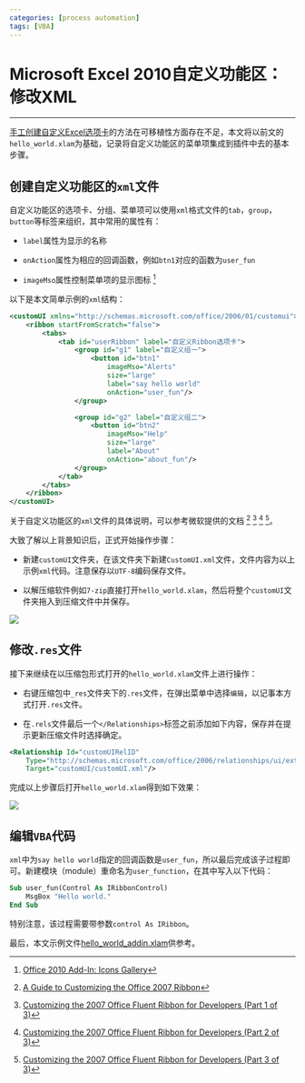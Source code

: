```yaml
---
categories: [process automation]
tags: [VBA]
---
```


# Microsoft Excel 2010自定义功能区：修改XML


---

[手工创建自定义Excel选项卡](2017-07-23-Microsoft-Excel-2010自定义功能区：手工创建.md)的方法在可移植性方面存在不足，本文将以前文的`hello_world.xlam`为基础，记录将自定义功能区的菜单项集成到插件中去的基本步骤。



## 创建自定义功能区的`xml`文件

自定义功能区的选项卡、分组、菜单项可以使用`xml`格式文件的`tab`，`group`，`button`等标签来组织，其中常用的属性有：

* `label`属性为显示的名称

* `onAction`属性为相应的回调函数，例如`btn1`对应的函数为`user_fun`

* `imageMso`属性控制菜单项的显示图标 [^1]


以下是本文简单示例的`xml`结构：

```xml
<customUI xmlns="http://schemas.microsoft.com/office/2006/01/customui">
    <ribbon startFromScratch="false">
        <tabs>
            <tab id="userRibbon" label="自定义Ribbon选项卡">
                <group id="g1" label="自定义组一">
                    <button id="btn1" 
                        imageMso="Alerts" 
                        size="large" 
                        label="say hello world" 
                        onAction="user_fun"/>
                </group>

                <group id="g2" label="自定义组二">
                    <button id="btn2" 
                        imageMso="Help" 
                        size="large" 
                        label="About" 
                        onAction="about_fun"/>
                </group>
            </tab>
        </tabs>
    </ribbon>
</customUI>
```

关于自定义功能区的`xml`文件的具体说明，可以参考微软提供的文档 [^2] [^3] [^4] [^5]。


大致了解以上背景知识后，正式开始操作步骤：

- 新建`customUI`文件夹，在该文件夹下新建`CustomUI.xml`文件，文件内容为以上示例`xml`代码。注意保存以`UTF-8`编码保存文件。

- 以解压缩软件例如`7-zip`直接打开`hello_world.xlam`，然后将整个`customUI`文件夹拖入到压缩文件中并保存。


![](images/2017-07-24-01.png)


## 修改`.res`文件

接下来继续在以压缩包形式打开的`hello_world.xlam`文件上进行操作：

- 右键压缩包中`_res`文件夹下的`.res`文件，在弹出菜单中选择`编辑`，以记事本方式打开`.res`文件。

- 在`.rels`文件最后一个`</Relationships>`标签之前添加如下内容，保存并在提示更新压缩文件时选择确定。

```xml
<Relationship Id="customUIRelID" 
    Type="http://schemas.microsoft.com/office/2006/relationships/ui/extensibility" 
    Target="customUI/customUI.xml"/>
```

完成以上步骤后打开`hello_world.xlam`得到如下效果：

![](images/2017-07-24-02.png)



## 编辑`VBA`代码

`xml`中为`say hello world`指定的回调函数是`user_fun`，所以最后完成该子过程即可。新建模块（module）重命名为`user_function`，在其中写入以下代码：

```vb
Sub user_fun(Control As IRibbonControl)
    MsgBox "Hello world."
End Sub
```

特别注意，该过程需要带参数`control As IRibbon`。


最后，本文示例文件[hello_world_addin.xlam](https://github.com/dothinking/dothinking.github.io/tree/master/samples/excel_ribbon)供参考。





[^1]: [Office 2010 Add-In: Icons Gallery](https://www.microsoft.com/en-us/download/details.aspx?displaylang=en&id=21103)

[^2]: [A Guide to Customizing the Office 2007 Ribbon](https://technet.microsoft.com/en-us/library/2009.05.ribbon.aspx#id0980025)  

[^3]: [Customizing the 2007 Office Fluent Ribbon for Developers (Part 1 of 3)](https://msdn.microsoft.com/en-us/library/aa338202.aspx)

[^4]: [Customizing the 2007 Office Fluent Ribbon for Developers (Part 2 of 3)](https://msdn.microsoft.com/en-us/library/aa338199(v=office.12).aspx)

[^5]: [Customizing the 2007 Office Fluent Ribbon for Developers (Part 3 of 3)](https://msdn.microsoft.com/en-us/library/aa722523(v=office.12).aspx)
